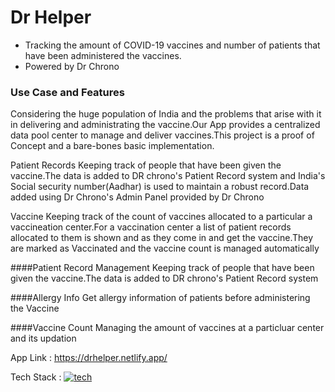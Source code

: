 # Dr Helper 

- Tracking the amount of COVID-19 vaccines and number of patients that have been administered the vaccines.
- Powered by Dr Chrono

### Use Case and Features
Considering the huge population of India and the problems that arise with it in delivering and administrating the vaccine.Our App provides a centralized data pool center to manage and deliver vaccines.This project is a proof of Concept and a bare-bones basic implementation.

Patient Records
Keeping track of people that have been given the vaccine.The data is added to DR chrono's Patient Record system and India's Social security number(Aadhar) is used to maintain a robust record.Data added using Dr Chrono's Admin Panel provided by Dr Chrono

Vaccine
Keeping track of the count of vaccines allocated to a particular a vaccineation center.For a vaccination center a list of patient records allocated to them is shown and as they come in and get the vaccine.They are marked as Vaccinated and the vaccine count is managed automatically


####Patient Record Management
Keeping track of people that have been given the vaccine.The data is added to DR chrono's Patient Record system

####Allergy Info
Get allergy information of patients before administering the Vaccine

####Vaccine Count
Managing the amount of vaccines at a particluar center and its updation

App Link : https://drhelper.netlify.app/

Tech Stack : 
<a href="https://ibb.co/Mp5HQnL"><img src="https://i.ibb.co/CvsyDBF/tech.png" alt="tech" border="0"></a>




